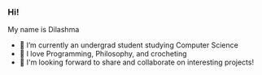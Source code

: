 ### Hi!

My name is Dilashma 

- 💠 I’m currently an undergrad student studying Computer Science
- 🔆 I love Programming, Philosophy, and crocheting
- 🌱 I'm looking forward to share and collaborate on interesting projects!
